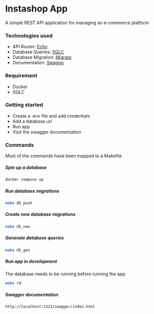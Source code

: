 # Instashop App

A simple REST API application for managing an e-commerce platform


### Technologies used

- API Router: [Echo](https://echo.labstack.com/)
- Database Queries: [SQLC](https://github.com/sqlc-dev/sqlc) 
- Database Migration: [Migrate](https://github.com/golang-migrate/migrate)
- Documentation: [Swaggo](https://github.com/swaggo/swag)


### Requirement

- Docker
- SQLC


### Getting started

- Create a .env file and add credentials
- Add a  database url
- Run app
- Visit the swagger documentation

### Commands

Most of the commands have been mapped to a Makefile

##### Spin up a database
```sh
docker compose up
```

##### Run database migrations
```sh
make db_push
```

##### Create new database migrations
```sh
make db_new
```

##### Generate database queries
```sh
make db_gen
```

##### Run app in development

The database needs to be running before running the app.
```sh
make rd
```

##### Swagger documentation 

```sh
http://localhost:1323/swagger/index.html
```
